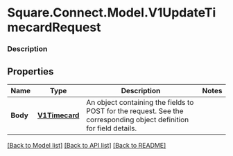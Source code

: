 # Square.Connect.Model.V1UpdateTimecardRequest

### Description



## Properties

Name | Type | Description | Notes
------------ | ------------- | ------------- | -------------
**Body** | [**V1Timecard**](V1Timecard.md) | An object containing the fields to POST for the request. See the corresponding object definition for field details. | 



[[Back to Model list]](../README.md#documentation-for-models) [[Back to API list]](../README.md#documentation-for-api-endpoints) [[Back to README]](../README.md)

